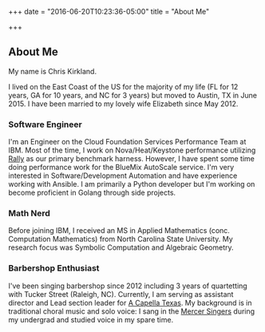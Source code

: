 +++
date = "2016-06-20T10:23:36-05:00"
title = "About Me"

+++

## About Me

My name is Chris Kirkland.

I lived on the East Coast of the US for the majority of my life (FL for 12 years, GA for 10 years, and NC for 3 years) but moved to Austin, TX in June 2015.  I have been married to my lovely wife Elizabeth since May 2012.

### Software Engineer

I'm an Engineer on the Cloud Foundation Services Performance Team at IBM.  Most of the time, I work on Nova/Heat/Keystone performance utilizing [Rally](https://wiki.openstack.org/wiki/Rally) as our primary benchmark harness.  However, I have spent some time doing performance work for the BlueMix AutoScale service.  I'm very interested in Software/Development Automation and have experience working with Ansible.  I am primarily a Python developer but I'm working on become proficient in Golang through side projects.

### Math Nerd

Before joining IBM, I received an MS in Applied Mathematics (conc. Computation Mathematics) from North Carolina State University.  My research focus was Symbolic Computation and Algebraic Geometry.

### Barbershop Enthusiast

I've been singing barbershop since 2012 including 3 years of quartetting with Tucker Street (Raleigh, NC).  Currently, I am serving as assistant director and Lead section leader for [A Capella Texas](https://acappellatexas.org/).
My background is in traditional choral music and solo voice:  I sang in the [Mercer Singers](https://music.mercer.edu/choral/) during my undergrad and studied voice in my spare time.
